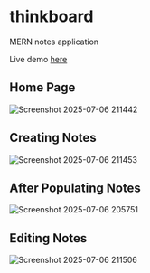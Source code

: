 # thinkboard
MERN notes application

Live demo [here](https://thinkboard-sigma.vercel.app/)

## Home Page
![Screenshot 2025-07-06 211442](https://github.com/user-attachments/assets/a38aeb28-c7d8-4f49-a5cc-acc25e315748)

## Creating Notes
![Screenshot 2025-07-06 211453](https://github.com/user-attachments/assets/a5bae8d2-0c9b-4df7-b2e6-e785fdb58668)

## After Populating Notes
![Screenshot 2025-07-06 205751](https://github.com/user-attachments/assets/74de69c0-40eb-48c6-8ff8-5cdc88e5aeeb)

## Editing Notes
![Screenshot 2025-07-06 211506](https://github.com/user-attachments/assets/c3bd5c13-43df-4b9f-a029-4e6e5aec797d)
